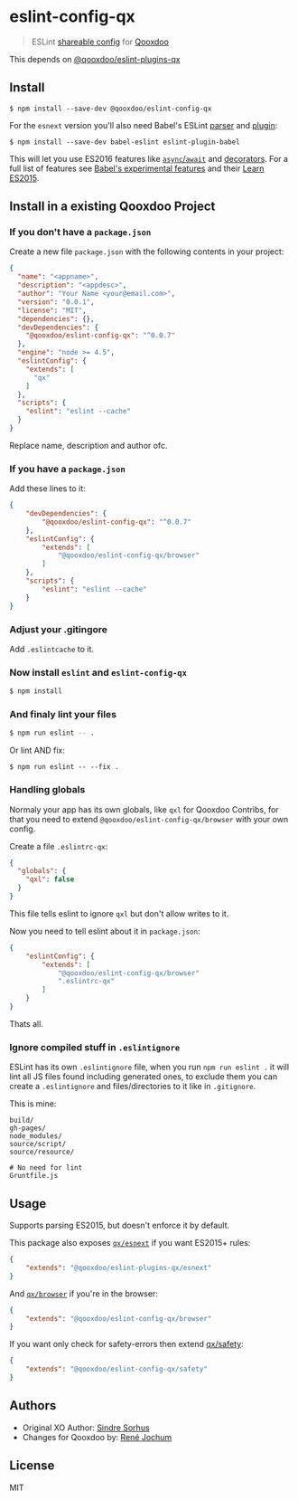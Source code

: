 # eslint-config-qx

> ESLint [shareable config](http://eslint.org/docs/developer-guide/shareable-configs.html) for [Qooxdoo](http://www.qooxdoo.org)

This depends on [@qooxdoo/eslint-plugins-qx](https://github.com/qooxdoo/eslint-qx-plugins)


## Install

```
$ npm install --save-dev @qooxdoo/eslint-config-qx
```

For the `esnext` version you'll also need Babel's ESLint [parser](https://github.com/babel/babel-eslint) and [plugin](https://github.com/babel/eslint-plugin-babel):

```
$ npm install --save-dev babel-eslint eslint-plugin-babel
```

This will let you use ES2016 features like [`async`/`await`](https://github.com/lukehoban/ecmascript-asyncawait) and [decorators](https://github.com/wycats/javascript-decorators). For a full list of features see [Babel's experimental features](https://babeljs.io/docs/usage/experimental/) and their [Learn ES2015](https://babeljs.io/docs/learn-es2015/).


## Install in a existing Qooxdoo Project


### If you don't have a `package.json`

Create a new file `package.json` with the following contents in your project:

```json
{
  "name": "<appname>",
  "description": "<appdesc>",
  "author": "Your Name <your@email.com>",
  "version": "0.0.1",
  "license": "MIT",
  "dependencies": {},
  "devDependencies": {
    "@qooxdoo/eslint-config-qx": "^0.0.7"
  },
  "engine": "node >= 4.5",
  "eslintConfig": {
    "extends": [
      "qx"
    ]
  },
  "scripts": {
    "eslint": "eslint --cache"
  }
}
```

Replace name, description and author ofc.


### If you have a `package.json`

Add these lines to it:

```json
{
	"devDependencies": {
		"@qooxdoo/eslint-config-qx": "^0.0.7"
	},
	"eslintConfig": {
		"extends": [
			"@qooxdoo/eslint-config-qx/browser"
		]
	},
	"scripts": {
		"eslint": "eslint --cache"
	}
}
```


### Adjust your .gitingore

Add `.eslintcache` to it.


### Now install `eslint` and `eslint-config-qx`

```bash
$ npm install
```

### And finaly lint your files

```bash
$ npm run eslint -- .
```

Or lint AND fix:
```
$ npm run eslint -- --fix .
```

### Handling globals

Normaly your app has its own globals, like `qxl` for Qooxdoo Contribs,
for that you need to extend `@qooxdoo/eslint-config-qx/browser` with your own config.

Create a file `.eslintrc-qx`:

```json
{
  "globals": {
    "qxl": false
  }
}
```

This file tells eslint to ignore `qxl` but don't allow writes to it.

Now you need to tell eslint about it in `package.json`:

```json
{
	"eslintConfig": {
		"extends": [
			"@qooxdoo/eslint-config-qx/browser"
			".eslintrc-qx"
		]
	}
}
```

Thats all.


### Ignore compiled stuff in `.eslintignore`

ESLint has its own `.eslintignore` file, when you run `npm run eslint .` it will lint
all JS files found including generated ones, to exclude them you can create a
`.eslintignore` and files/directories to it like in `.gitignore`.

This is mine:

```
build/
gh-pages/
node_modules/
source/script/
source/resource/

# No need for lint
Gruntfile.js
```


## Usage

Supports parsing ES2015, but doesn't enforce it by default.

This package also exposes [`qx/esnext`](esnext.js) if you want ES2015+ rules:

```json
{
	"extends": "@qooxdoo/eslint-plugins-qx/esnext"
}
```

And [`qx/browser`](browser.js) if you're in the browser:

```json
{
	"extends": "@qooxdoo/eslint-config-qx/browser"
}
```

If you want only check for safety-errors then extend [qx/safety](safety.js):

```json
{
	"extends": "@qooxdoo/eslint-config-qx/safety"
}
```


## Authors

- Original XO Author: [Sindre Sorhus](https://sindresorhus.com)
- Changes for Qooxdoo by: [René Jochum](https://rene.jochums.at)


## License

MIT
